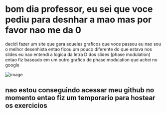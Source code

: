 # bom dia professor, eu sei que voce pediu para desnhar a mao mas por favor nao me da 0

decidi fazer um site que gera aqueles graficos que voce passou
eu nao sou o melhor desenhista entao ficou um pouco diferente do que estava nos slides
eu nao entendi a logica da letra D dos slides (phase modulation) entao fiz baseado em um outro grafico de phase modulation que achei no google

![image](https://user-images.githubusercontent.com/125526050/223191588-ec91f3cd-81fd-4b80-9ce8-5bafd85032ee.png)


 ## nao estou conseguindo acessar meu github no momento entao fiz um temporario para hostear os exercicios
